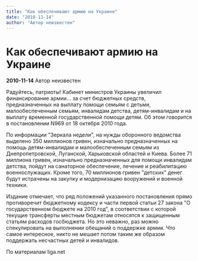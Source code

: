 ```yaml
---
title: "Как обеспечивают армию на Украине"
date: "2010-11-14"
author: "Автор неизвестен"
---
```


# Как обеспечивают армию на Украине

**2010-11-14** Автор неизвестен

Радуйтесь, патриоты! Кабинет министров Украины увеличил финансирование армии... за счет бюджетных средств, предназначенных на выплату помощи семьям с детьми, малообеспеченным семьям, инвалидам детства, детям-инвалидам и на выплату временной государственной помощи детям. Об этом говорится в постановлении N969 от 18 октября 2010 года.

По информации "Зеркала недели", на нужды оборонного ведомства выделено 350 миллионов гривен, изначально предназначенных на помощь детям-инвалидам и малообеспеченным семьям из Днепропетровской, Луганской, Харьковской областей и Киева. Более 71 миллиона гривен, изначально предназначенных для помощи инвалидам детства, пойдут на санаторное обеспечение, лечение и реабилитацию военнослужащих. Кроме того, 70 миллионов гривен "детских" денег будут истрачены на закупку и модернизацию вооружений и военной техники.

Издание отмечает, что ряд положений указанного постановления прямо противоречит бюджетному кодексу и части первой статьи 27 закона "О государственном бюджете на 2010 год", в соответствии с которой текущие трансферты местным бюджетам относятся к защищенным статьям расходов госбюджета. Но это неважно, раз можно спекулировать на выполнении обещаний о поддержке армии. Что самое интересное, никто не мешает потом таким же образом поддержать несчастных детей и инвалидов.

По материалам liga.net